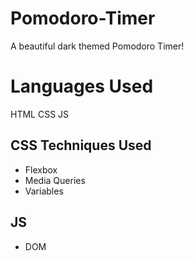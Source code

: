 # Pomodoro-Timer
A beautiful dark themed Pomodoro Timer!

# Languages Used
HTML
CSS
JS

## CSS Techniques Used
* Flexbox
* Media Queries
* Variables
## JS
* DOM
